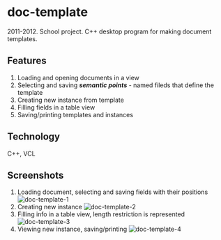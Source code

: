 # doc-template
2011-2012. School project. C++ desktop program for making document templates.
## Features
1. Loading and opening documents in a view
2. Selecting and saving ***semantic points*** - named fileds that define the template
3. Creating new instance from template
4. Filling fields in a table view
5. Saving/printing templates and instances
## Technology
C++, VCL
## Screenshots
1. Loading document, selecting and saving fields with their positions
![doc-template-1](https://user-images.githubusercontent.com/6568251/167865773-72d69610-cf39-4e5e-979c-9e1a62cda6d3.png)
2. Creating new instance
![doc-template-2](https://user-images.githubusercontent.com/6568251/167866466-5a8c613a-a8da-4595-b5c5-b3ff97bba35b.png)
3. Filling info in a table view, length restriction is represented
![doc-template-3](https://user-images.githubusercontent.com/6568251/167866805-992b94e9-a24c-4847-84cd-c3f2122e5692.png)
4. Viewing new instance, saving/printing
![doc-template-4](https://user-images.githubusercontent.com/6568251/167866960-d9268e9e-ec3b-48a6-89db-e6cf6723bcd9.png)
